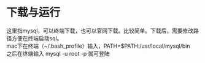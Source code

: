 # 下载与运行
这里指mysql，可以终端下载，也可以官网下载。比较简单。下载后，需要修改路径方便在终端启动sql。  
mac下在终端（~/.bash_profile）输入，PATH=$PATH:/usr/local/mysql/bin  
之后在终端输入 mysql -u root -p 就可登陆  
